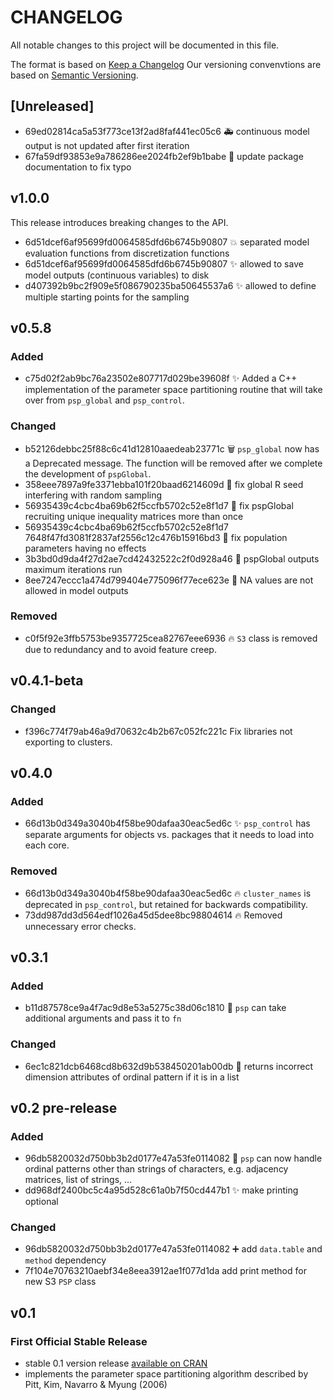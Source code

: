# CHANGELOG

All notable changes to this project will be documented in this file.

The format is based on [Keep a Changelog](https://keepachangelog.com/en/1.0.0/)
Our versioning convenvtions are based on [Semantic Versioning](https://semver.org/).

## [Unreleased]

- 69ed02814ca5a53f773ce13f2ad8faf441ec05c6 :ambulance: continuous model output is not updated after first iteration
- 67fa59df93853e9a786286ee2024fb2ef9b1babe :memo: update package documentation to fix typo

## v1.0.0

This release introduces breaking changes to the API.

- 6d51dcef6af95699fd0064585dfd6b6745b90807 :boom: separated model evaluation functions from discretization functions
- 6d51dcef6af95699fd0064585dfd6b6745b90807 :sparkles: allowed to save model outputs (continuous variables) to disk
- d407392b9bc2f909e5f086790235ba50645537a6 :sparkles: allowed to define multiple starting points for the sampling

## v0.5.8

### Added

- c75d02f2ab9bc76a23502e807717d029be39608f :sparkles: Added a C++ implementation of the parameter space partitioning routine that will take over from `psp_global` and `psp_control`.

### Changed

- b52126debbc25f88c6c41d12810aaedeab23771c :wastebasket: `psp_global` now has a Deprecated message. The function will be removed after we complete the development of `pspGlobal`.
- 358eee7897a9fe3371ebba101f20baad6214609d :bug: fix global R seed interfering with random sampling
- 56935439c4cbc4ba69b62f5ccfb5702c52e8f1d7 🐛 fix pspGlobal recruiting unique inequality matrices more than once
- 56935439c4cbc4ba69b62f5ccfb5702c52e8f1d7 7648f47fd3081f2837af2556c12c476b15916bd3 🐛 fix population parameters having no effects
- 3b3bd0d9da4f27d2ae7cd42432522c2f0d928a46 🚸 pspGlobal outputs maximum iterations run
- 8ee7247eccc1a474d799404e775096f77ece623e :children_crossing: NA values are not allowed in model outputs

### Removed

- c0f5f92e3ffb5753be9357725cea82767eee6936 🔥 `S3` class is removed due to redundancy and to avoid feature creep.

## v0.4.1-beta

### Changed

- f396c774f79ab46a9d70632c4b2b67c052fc221c Fix libraries not exporting to clusters.

## v0.4.0

### Added

- 66d13b0d349a3040b4f58be90dafaa30eac5ed6c :sparkles: `psp_control` has separate arguments for objects vs. packages that it needs
to load into each core.

### Removed

- 66d13b0d349a3040b4f58be90dafaa30eac5ed6c :fire: `cluster_names` is deprecated in `psp_control`, but retained for backwards
compatibility.
- 73dd987dd3d564edf1026a45d5dee8bc98804614 :fire: Removed unnecessary error checks.

## v0.3.1

### Added

- b11d87578ce9a4f7ac9d8e53a5275c38d06c1810 :gift: `psp` can take additional arguments and pass it to `fn`

### Changed

- 6ec1c821dcb6468cd8b632d9b538450201ab00db :bug: returns incorrect dimension attributes of ordinal pattern if it is in a list

## v0.2 pre-release

### Added

- 96db5820032d750bb3b2d0177e47a53fe0114082 :gift: `psp` can now handle ordinal patterns other than strings of characters, e.g. adjacency matrices, list of strings, …
- dd968df2400bc5c4a95d528c61a0b7f50cd447b1 :sparkles: make printing optional

### Changed

- 96db5820032d750bb3b2d0177e47a53fe0114082 :heavy_plus_sign: add `data.table` and `method` dependency
- 7f104e70763210aebf34e8eea3912ae1f077d1da add print method for new S3 `PSP` class

## v0.1

### First Official Stable Release

- stable 0.1 version release [available on CRAN](https://cran.r-project.org/package=psp)
- implements the parameter space partitioning algorithm described by Pitt, Kim, Navarro & Myung (2006)
